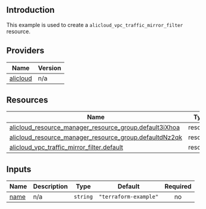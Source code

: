 <!-- BEGIN_TF_DOCS -->
## Introduction

This example is used to create a `alicloud_vpc_traffic_mirror_filter` resource.

## Providers

| Name | Version |
|------|---------|
| <a name="provider_alicloud"></a> [alicloud](#provider\_alicloud) | n/a |

## Resources

| Name | Type |
|------|------|
| [alicloud_resource_manager_resource_group.default3iXhoa](https://registry.terraform.io/providers/aliyun/alicloud/latest/docs/resources/resource_manager_resource_group) | resource |
| [alicloud_resource_manager_resource_group.defaultdNz2qk](https://registry.terraform.io/providers/aliyun/alicloud/latest/docs/resources/resource_manager_resource_group) | resource |
| [alicloud_vpc_traffic_mirror_filter.default](https://registry.terraform.io/providers/aliyun/alicloud/latest/docs/resources/vpc_traffic_mirror_filter) | resource |

## Inputs

| Name | Description | Type | Default | Required |
|------|-------------|------|---------|:--------:|
| <a name="input_name"></a> [name](#input\_name) | n/a | `string` | `"terraform-example"` | no |
<!-- END_TF_DOCS -->    